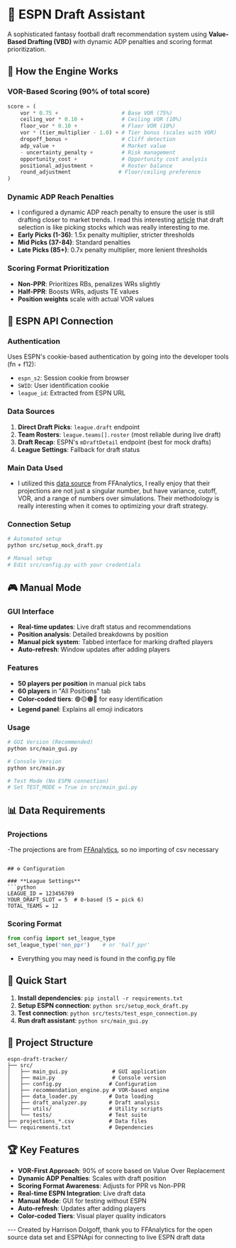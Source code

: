 # 🏈 ESPN Draft Assistant

A sophisticated fantasy football draft recommendation system using **Value-Based Drafting (VBD)** with dynamic ADP penalties and scoring format prioritization.

## 🧠 How the Engine Works

### **VOR-Based Scoring (90% of total score)**
```python
score = (
    vor * 0.75 +                    # Base VOR (75%)
    ceiling_vor * 0.10 +            # Ceiling VOR (10%)
    floor_vor * 0.10 +              # Floor VOR (10%)
    vor * (tier_multiplier - 1.0) + # Tier bonus (scales with VOR)
    dropoff_bonus +                 # Cliff detection
    adp_value +                     # Market value
    - uncertainty_penalty +         # Risk management
    opportunity_cost +              # Opportunity cost analysis
    positional_adjustment +         # Roster balance
    round_adjustment               # Floor/ceiling preference
)
```

### **Dynamic ADP Reach Penalties**
- I configured a dynamic ADP reach penalty to ensure the user is still drafting closer to market trends. I read this interesting [article](https://fantasyfootballanalytics.net/2015/03/fantasy-football-is-like-stock-picking.htmlhttps://fantasyfootballanalytics.net/2015/03/fantasy-football-is-like-stock-picking.html) that draft selection is like picking stocks which was really interesting to me.
- **Early Picks (1-36)**: 1.5x penalty multiplier, stricter thresholds
- **Mid Picks (37-84)**: Standard penalties  
- **Late Picks (85+)**: 0.7x penalty multiplier, more lenient thresholds

### **Scoring Format Prioritization**
- **Non-PPR**: Prioritizes RBs, penalizes WRs slightly
- **Half-PPR**: Boosts WRs, adjusts TE values
- **Position weights** scale with actual VOR values

## 🔌 ESPN API Connection

### **Authentication**
Uses ESPN's cookie-based authentication by going into the developer tools (fn + f12):
- `espn_s2`: Session cookie from browser
- `SWID`: User identification cookie
- `league_id`: Extracted from ESPN URL

### **Data Sources**
1. **Direct Draft Picks**: `league.draft` endpoint
2. **Team Rosters**: `league.teams[].roster` (most reliable during live draft)
3. **Draft Recap**: ESPN's `mDraftDetail` endpoint (best for mock drafts)
4. **League Settings**: Fallback for draft status

### **Main Data Used**
- I utilized this [data source](https://apps.fantasyfootballanalytics.net/) from FFAnalytics, I really enjoy that their projections are not just a singular number, but have variance, cutoff, VOR, and a range of numbers over simulations. Their methodology is really interesting when it comes to optimizing your draft strategy.

### **Connection Setup**
```bash
# Automated setup
python src/setup_mock_draft.py

# Manual setup
# Edit src/config.py with your credentials
```

## 🎮 Manual Mode

### **GUI Interface**
- **Real-time updates**: Live draft status and recommendations
- **Position analysis**: Detailed breakdowns by position
- **Manual pick system**: Tabbed interface for marking drafted players
- **Auto-refresh**: Window updates after adding players

### **Features**
- **50 players per position** in manual pick tabs
- **60 players** in "All Positions" tab
- **Color-coded tiers**: 🟢🟡🟠🔴 for easy identification
- **Legend panel**: Explains all emoji indicators

### **Usage**
```bash
# GUI Version (Recommended)
python src/main_gui.py

# Console Version  
python src/main.py

# Test Mode (No ESPN connection)
# Set TEST_MODE = True in src/main_gui.py
```

## 📊 Data Requirements

### **Projections**
-The projections are from [FFAnalytics](https://apps.fantasyfootballanalytics.net/), so no importing of csv necessary 
```

## ⚙️ Configuration

### **League Settings**
```python
LEAGUE_ID = 123456789
YOUR_DRAFT_SLOT = 5  # 0-based (5 = pick 6)
TOTAL_TEAMS = 12
```

### **Scoring Format**
```python
from config import set_league_type
set_league_type('non_ppr')    # or 'half_ppr'
```
- Everything you may need is found in the config.py file

## 🚀 Quick Start

1. **Install dependencies**: `pip install -r requirements.txt`
2. **Setup ESPN connection**: `python src/setup_mock_draft.py`
3. **Test connection**: `python src/tests/test_espn_connection.py`
4. **Run draft assistant**: `python src/main_gui.py`

## 📁 Project Structure

```
espn-draft-tracker/
├── src/
│   ├── main_gui.py              # GUI application
│   ├── main.py                  # Console version
│   ├── config.py               # Configuration
│   ├── recommendation_engine.py # VOR-based engine
│   ├── data_loader.py          # Data loading
│   ├── draft_analyzer.py       # Draft analysis
│   ├── utils/                  # Utility scripts
│   └── tests/                  # Test suite
├── projections_*.csv           # Data files
└── requirements.txt            # Dependencies
```

## 🏆 Key Features

- **VOR-First Approach**: 90% of score based on Value Over Replacement
- **Dynamic ADP Penalties**: Scales with draft position
- **Scoring Format Awareness**: Adjusts for PPR vs Non-PPR
- **Real-time ESPN Integration**: Live draft data
- **Manual Mode**: GUI for testing without ESPN
- **Auto-refresh**: Updates after adding players
- **Color-coded Tiers**: Visual player quality indicators

--- Created by Harrison Dolgoff, thank you to FFAnalytics for the open source data set and ESPNApi for connecting to live ESPN draft data
